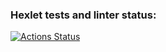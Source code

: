 ### Hexlet tests and linter status:
[![Actions Status](https://github.com/akurazaka/frontend-project-46/actions/workflows/hexlet-check.yml/badge.svg)](https://github.com/akurazaka/frontend-project-46/actions)
